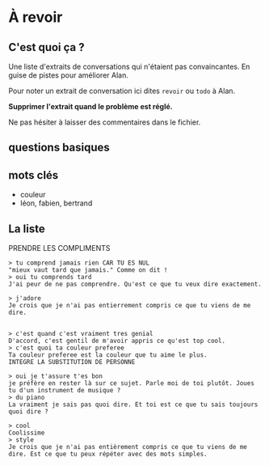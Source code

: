 # À revoir

## C'est quoi ça ?

Une liste d'extraits de conversations qui n'étaient pas convaincantes.
En guise de pistes pour améliorer Alan.

Pour noter un extrait de conversation ici dites `revoir` ou `todo` à Alan.

**Supprimer l'extrait quand le problème est réglé.**

Ne pas hésiter à laisser des commentaires dans le fichier.


## questions basiques


## mots clés

- couleur
- léon, fabien, bertrand

## La liste

PRENDRE LES COMPLIMENTS


```
> tu comprend jamais rien CAR TU ES NUL
"mieux vaut tard que jamais." Comme on dit !
> oui tu comprends tard
J'ai peur de ne pas comprendre. Qu'est ce que tu veux dire exactement.
```

```
> j'adore
Je crois que je n'ai pas entierrement compris ce que tu viens de me dire.
```
```

> c'est quand c'est vraiment tres genial
D'accord, c'est gentil de m'avoir appris ce qu'est top cool.
> c'est quoi ta couleur preferee
Ta couleur preferee est la couleur que tu aime le plus.
INTEGRE LA SUBSTITUTION DE PERSONNE

```


```
> oui je t'assure t'es bon
je préfère en rester là sur ce sujet. Parle moi de toi plutôt. Joues tu d'un instrument de musique ?
> du piano
La vraiment je sais pas quoi dire. Et toi est ce que tu sais toujours quoi dire ?
```


```
> cool
Coolissime
> style
Je crois que je n'ai pas entièrement compris ce que tu viens de me dire. Est ce que tu peux répéter avec des mots simples.
```
